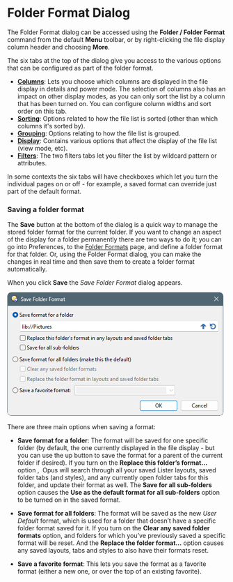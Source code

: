 # Folder Format Dialog

The Folder Format dialog can be accessed using the **Folder / Folder Format** command from the default **Menu** toolbar, or by right-clicking the file display column header and choosing **More**.

The six tabs at the top of the dialog give you access to the various options that can be configured as part of the folder format.

- **[Columns](/Manual/basic_concepts/folder_options/folder_options_dialog/columns/README.md)**: Lets you choose which columns are displayed in the file display in details and power mode. The selection of columns also has an impact on other display modes, as you can only sort the list by a column that has been turned on. You can configure column widths and sort order on this tab.
- **[Sorting](/Manual/basic_concepts/folder_options/folder_options_dialog/sorting.md)**: Options related to how the file list is sorted (other than which columns it's sorted by).
- **[Grouping](/Manual/basic_concepts/folder_options/folder_options_dialog/grouping.md)**: Options relating to how the file list is grouped.
- **[Display](/Manual/basic_concepts/folder_options/folder_options_dialog/display.md)**: Contains various options that affect the display of the file list (view mode, etc).
- **[Filters](/Manual/basic_concepts/folder_options/folder_options_dialog/filters.md)**: The two filters tabs let you filter the list by wildcard pattern or attributes.

In some contexts the six tabs will have checkboxes which let you turn the individual pages on or off - for example, a saved format can override just part of the default format.

### Saving a folder format

The **Save** button at the bottom of the dialog is a quick way to manage the stored folder format for the current folder. If you want to change an aspect of the display for a folder permanently there are two ways to do it; you can go into Preferences, to the [Folder Formats](/Manual/preferences/preferences_categories/folders/folder_formats/README.md) page, and define a folder format for that folder. Or, using the Folder Format dialog, you can make the changes in real time and then save them to create a folder format automatically.

When you click **Save** the *Save Folder Format* dialog appears.

![](/Manual/images/media/13/save_format.png)

There are three main options when saving a format:

- **Save format for a folder**: The format will be saved for one specific folder (by default, the one currently displayed in the file display - but you can use the up button to save the format for a parent of the current folder if desired).
  If you turn on the **Replace this folder’s format…** option ,  Opus will search through all your saved Lister layouts, saved folder tabs (and styles), and any currently open folder tabs for this folder, and update their format as well. The **Save for all sub-folders** option causes the **Use as the default format for all sub-folders** option to be turned on in the saved format. 

- **Save format for all folders**: The format will be saved as the new *User Default* format, which is used for a folder that doesn’t have a specific folder format saved for it.
  If you turn on the **Clear any saved folder formats** option, and folders for which you’ve previously saved a specific format will be reset. And the **Replace the folder format…** option causes any saved layouts, tabs and styles to also have their formats reset.

- **Save a favorite format**: This lets you save the format as a favorite format (either a new one, or over the top of an existing favorite).
